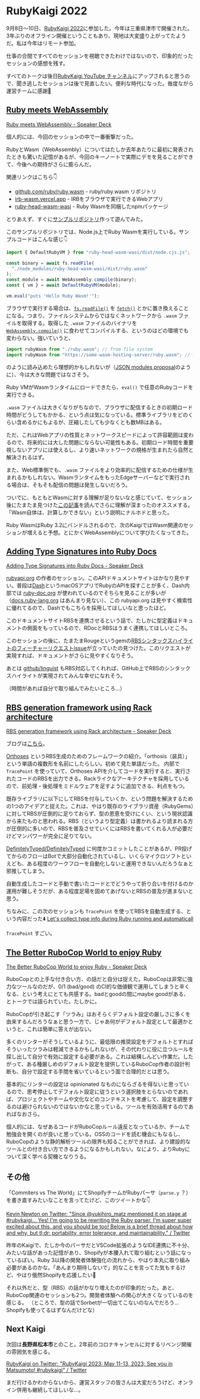 # RubyKaigi 2022

9月8日〜10日、[RubyKaigi 2022](https://rubykaigi.org/2022/)に参加した。今年は三重県津市で開催された。
3年ぶりのオフライン開催ということもあり、現地は大変盛り上がってたようだ。私は今年はリモート参加。

仕事の合間ですべてのセッションを視聴できたわけではないので、印象的だったセッションの感想を残す。

すべてのトークは後日[RubyKaigi YouTube チャンネル](https://www.youtube.com/channel/UCBSg5zH-VFJ42BGQFk4VH2A)にアップされると思うので、聞き逃したセッションは後で見直したい。便利な時代になった。毎度ながら運営チームに感謝👏

## [Ruby meets WebAssembly](https://rubykaigi.org/2022/presentations/kateinoigakukun.html)

[Ruby meets WebAssembly - Speaker Deck](https://speakerdeck.com/player/fbfddfe5eccb4700a3ae600b814a9ce9)

個人的には、今回のセッションの中で一番衝撃だった。

RubyとWasm（WebAssembly）についてはたしか去年あたりに最初に発表されたときも驚いた記憶があるが、今回のキーノートで実際にデモを見ることができて、今後への期待がさらに膨らんだ。

関連リンクはこちら👇

- [github.com/ruby/ruby.wasm](https://github.com/ruby/ruby.wasm) - ruby/ruby.wasm リポジトリ
- [irb-wasm.vercel.app](https://irb-wasm.vercel.app) - IRBをブラウザで実行できるWebアプリ
- [ruby-head-wasm-wasi](https://www.npmjs.com/package/ruby-head-wasm-wasi) - Ruby Wasmを同梱したnpmパッケージ

とりあえず、すぐに[サンプルリポジトリ](https://github.com/ybiquitous/ruby-wasm-playground)作って遊んでみた。

このサンプルリポジトリでは、Node.js上でRuby Wasmを実行している。サンプルコードはこんな感じ👇

```js
import { DefaultRubyVM } from "ruby-head-wasm-wasi/dist/node.cjs.js";

const binary = await fs.readFile(
  "./node_modules/ruby-head-wasm-wasi/dist/ruby.wasm"
);
const module = await WebAssembly.compile(binary);
const { vm } = await DefaultRubyVM(module);

vm.eval("puts 'Hello Ruby Wasm!'");
```

ブラウザで実行する場合は、[`fs.readFile()`](https://nodejs.org/api/fs.html#fsreadfilepath-options-callback) を [`fetch()`](http://developer.mozilla.org/en-US/docs/Web/API/fetch) とかに置き換えることになる。つまり、ファイルシステムからではなくネットワークから `.wasm` ファイルを取得する。取得した `.wasm` ファイルのバイナリを [`WebAssembly.compile()`](http://developer.mozilla.org/en-US/docs/Web/JavaScript/Reference/Global_Objects/WebAssembly/compile) に食わせてコンパイルする、というのはどの環境でも変わらない。強いていうと、

```js
import rubyWasm from "./ruby.wasm"; // from file system
import rubyWasm from "https://some-wasm-hosting-server/ruby.wasm"; // from network
```

のように読み込めたら理想的かもしれないが（[JSON modules proposal](https://github.com/tc39/proposal-json-modules)のように）、今は大きな問題ではなさそう。

Ruby VMがWasmランタイムにロードできたら、`eval()` で任意のRubyコードを実行できる。

`.wasm` ファイルは大きくなりがちなので、ブラウザに配信するときの初期ロード時間がどうしてもかかる、という点は気になっている。標準ライブラリをどのくらい含めるかにもよるが、圧縮したしても少なくとも数MBはある。

ただ、これはWebアプリの性質とネットワークスピードによって許容範囲は変わるので、将来的には大した問題にならない可能性もある。初期ロード時間を重要視しないアプリには使えるし、より速いネットワークの規格が生まれたら自然と解決されるはず。

また、Web標準側でも、`.wasm` ファイルをより効率的に配信するための仕様が生まれるかもしれない。WasmランタイムをもったEdgeサーバーなどで実行される場合は、そもそも配信の問題は発生しないだろう。

ついでに、もともとWasmに対する理解が足りないなと感じていて、セッション後にたまたま見つけた[この記事](https://mixil.mixi.co.jp/people/12242)を読んでさらに理解が深まったのオススメする。「Wasm自体は、計算しかできない」という説明にナルホドと思った。

Ruby WasmはRuby 3.2にバンドルされるので、次のKaigiではWasm関連のセッションが増えると予想。とにかくWebAssemblyについて学びたくなってきた。

## [Adding Type Signatures into Ruby Docs](https://rubykaigi.org/2022/presentations/oceanicpanda.html)

[Adding Type Signatures into Ruby Docs - Speaker Deck](https://speakerdeck.com/player/a2b097dc2c5e4615a800a0786df76f97)

[rubyapi.org](https://rubyapi.org/) の作者のセッション。このAPIドキュメントサイトはかなり見やすい。普段は[Dash](https://kapeli.com/dash)というmacOSアプリでRubyのAPIを探すことが多く、Dash内部では [ruby-doc.org](https://ruby-doc.org/) が使われているのでそちらを見ることが多いが（[docs.ruby-lang.org](https://docs.ruby-lang.org/) はあんまり見ない）、この rubyapi.org は見やすく検索性に優れてるので、Dashでもこちらを採用してほしいなと思ったほど。

このドキュメントサイトRBSを連携させるという話で、たしかに型定義はドキュメントの側面をもっているので、RDocとRBSはうまく連携してほしいところ。

このセッションの後に、たまたまRougeというgemの[RBSシンタックスハイライトのフィーチャーリクエストissue](https://github.com/rouge-ruby/rouge/issues/1600)が立っていたの見つけた。このリクエストが実現すれば、ドキュメントがさらに見やすくなりそう。

あとは [github/linguist](https://github.com/github/linguist) もRBS対応してくれれば、GitHub上でRBSのシンタックスハイライトが実現されてみんな幸せになれそう。

（時間があれば自分で取り組んでみたいところ…）

## [RBS generation framework using Rack architecture](https://rubykaigi.org/2022/presentations/_ksss_.html)

[RBS generation framework using Rack architecture - Speaker Deck](https://speakerdeck.com/player/4d87c4ade696409aadf1e992971e60d4)

ブログは[こちら](https://ksss9.hatenablog.com/entry/2022/09/11/100155)。

[Orthoses](https://github.com/ksss/orthoses) というRBS生成のためのフレームワークの紹介。「orthosis（装具）」という単語の複数形を名前にしたらしい。初めて見た単語だった。
内部で `TracePoint` を使っていて、Orthoses APIを介してコードを実行すると、実行されたコードのRBSを出力できる。Rackライクなアーキテクチャを採用しているので、前処理・後処理をミドルウェアを足すように追加できる、利点をもつ。

既存ライブラリに以下にしてRBSを付与していくか、という問題を解決するための1つのアイデアと捉えた。これは、やはり既存のライブラリ資産（RubyGems）に対してRBSが圧倒的に足りておらず、型の恩恵を受けにくい、という現状認識から来たものと思われる。RBS（というより型定義）は書かれるより読まれる方が圧倒的に多いので、RBSを普及させていくにはRBSを書いてくれる人が必要だけどマンパワーが完全に足りてない。

[DefinitelyTyped/DefinitelyTyped](https://github.com/DefinitelyTyped/DefinitelyTyped) に何度かコミットしたことがあるが、PR投げてからのフローはBotで大部分自動化されているし、いくらマイクロソフトといえども、ある程度のワークフローを自動化しないと運用できないんだろうなぁと邪推してしまう。

自動生成したコードと手動で書いたコードとでどうやって折り合いを付けるのか運用が難しそうだが、ある程度足場を固めてあげないとRBSの普及が進まないと思う。

ちなみに、この次のセッションも `TracePoint` を使ってRBSを自動生成する、という内容だった⬇️
[Let's collect type info during Ruby running and automaticall](https://rubykaigi.org/2022/presentations/pink_bangbi.html)

`TracePoint` すごい。

## [The Better RuboCop World to enjoy Ruby](https://rubykaigi.org/2022/presentations/nay3.html)

[The Better RuboCop World to enjoy Ruby - Speaker Deck](https://speakerdeck.com/player/1c05e4592a734bbdb47329ee5eb3b9cb)

RuboCopとの上手な付き合い方、の話だと自分は捉えた。RuboCopは非常に強力なツールなのだが、0/1 (bad/good) のCI的な価値観で運用してしまうと辛くなる、という考えにとても共感する。badとgoodの間にmaybe goodがある、とトークでは語られていた。たしかに。

RuboCopが引き起こす「ツラみ」はおそらくデフォルト設定の厳しさに多くを由来するんだろうなぁと思う一方で、じゃあ何がデフォルト設定として最適かというと、これは簡単に答えが出ない。

多くのリンターがそうしているように、最低限の推奨設定をデフォルトとすればそういったツラみは軽減できるかもしれないが、その代わりに役に立つルールを探し出して自分で有効に設定する必要がある。これは結構しんどい作業だ。したがって、ある種厳しめのデフォルト設定を提供しているRuboCop作者の設計判断も、自分で設定する手間を省いているという面で合理的だとは思う。

基本的にリンターの設定は opinionated なものにならざるを得ないと思っているので、思考停止してデフォルト設定に従うという選択肢をとらないのであれば、プロジェクトやチームや文化などのコンテキストを考慮して、設定を調整するのは避けられないのではないかなと思っている。ツールを有効活用するのであればなおさら。

個人的には、なぜあるコードがRuboCopルール違反となっているか、チームで勉強会を開くのが良いと思っている。OSSのコードを読む機会にもなるし、RuboCopのような静的解析ツールの限界も知ることができれば、より建設的なツールとの付き合い方できるようになるかもしれない。なにより、よりRubyについて深く学べる契機となりうる。

## その他

「Commiters vs The World」にてShopifyチームがRubyパーサ（`parse.y` ？）を書き直すみたいなことを言ってたけど、このツイートかな👇

[Kevin Newton on Twitter: "Since @yukihiro_matz mentioned it on stage at #rubykaigi... Yes! I'm going to be rewriting the Ruby parser. I'm super super excited about this, and you should be too! Below is a brief thread about how and why, but tl;dr: portability, error tolerance, and maintainability." / Twitter](https://twitter.com/kddnewton/status/1568316056208547840)

昨年のKaigiで、たしか今のパーサだとVSCode拡張のようなIDE連携に不十分、みたいな話があった記憶があり、Shopifyが本腰入れて取り組むという話になっているぽい。Ruby 3以降の開発者体験強化の流れから、やはり本丸に取り組み必要があるのかな。「あんまり期待しないで」的なことを言ってた気もするけど、やはり俄然Shopifyを応援したい👏

それ以外だと、型（RBS）の話がかなり増えたのが印象的だった。あと、RuboCop関連のセッションも2つ。開発者体験への関心が大きくなっているのを感じる。
（ところで、型の話でSorbetが一切出てこないのなんでだろう…Shopifyも使ってるはずなんだけどな）

## Next Kaigi

次回は**長野県松本市**とのこと。2年前のコロナキャンセルに対するリベンジ開催の雰囲気を感じる。

[RubyKaigi on Twitter: "RubyKaigi 2023: May 11-13, 2023; See you in Matsumoto! #rubykaigi" / Twitter](https://twitter.com/rubykaigi/status/1568517449812946946)

まだ行けるかわからないから、運営スタッフの皆さんは大変だろうけど、オンライン併用も継続してほしいな…。
